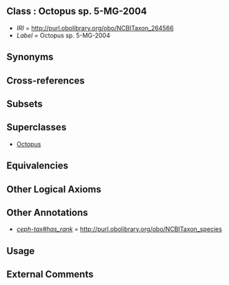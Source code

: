 
## Class : Octopus sp. 5-MG-2004

 * *IRI* = http://purl.obolibrary.org/obo/NCBITaxon_264566
 * *Label* = Octopus sp. 5-MG-2004

## Synonyms


## Cross-references


## Subsets


## Superclasses

 * [Octopus](../../NCBITaxon/43/NCBITaxon_6643.md)

## Equivalencies


## Other Logical Axioms


## Other Annotations

 * *[ceph-tax#has_rank](../../ceph-tax#has/nk/ceph-tax#has_rank.md)* = http://purl.obolibrary.org/obo/NCBITaxon_species

## Usage


## External Comments

